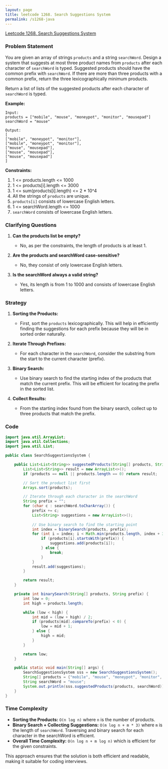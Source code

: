 ```yaml
---
layout: page
title: leetcode 1268. Search Suggestions System
permalink: /s1268-java
---
```

[Leetcode 1268. Search Suggestions System](https://algoadvance.github.io/algoadvance/l1268)
### Problem Statement

You are given an array of strings `products` and a string `searchWord`. Design a system that suggests at most three product names from `products` after each character of `searchWord` is typed. Suggested products should have the common prefix with `searchWord`. If there are more than three products with a common prefix, return the three lexicographically minimum products.

Return a list of lists of the suggested products after each character of `searchWord` is typed.

**Example:**

```text
Input:
products = ["mobile", "mouse", "moneypot", "monitor", "mousepad"]
searchWord = "mouse"

Output:
[
["mobile", "moneypot", "monitor"],
["mobile", "moneypot", "monitor"],
["mouse", "mousepad"],
["mouse", "mousepad"],
["mouse", "mousepad"]
]
```

**Constraints:**

1. 1 <= products.length <= 1000
2. 1 <= products[i].length <= 3000
3. 1 <= sum(products[i].length) <= 2 * 10^4
4. All the strings of `products` are unique.
5. `products[i]` consists of lowercase English letters.
6. 1 <= searchWord.length <= 1000
7. `searchWord` consists of lowercase English letters.

### Clarifying Questions

1. **Can the products list be empty?** 
   - No, as per the constraints, the length of products is at least 1.

2. **Are the products and searchWord case-sensitive?** 
   - No, they consist of only lowercase English letters.

3. **Is the searchWord always a valid string?**
   - Yes, its length is from 1 to 1000 and consists of lowercase English letters.

### Strategy

1. **Sorting the Products:**
   - First, sort the `products` lexicographically. This will help in efficiently finding the suggestions for each prefix because they will be in sorted order naturally.

2. **Iterate Through Prefixes:**
   - For each character in the `searchWord`, consider the substring from the start to the current character (prefix).

3. **Binary Search:**
   - Use binary search to find the starting index of the products that match the current prefix. This will be efficient for locating the prefix in the sorted list.

4. **Collect Results:**
   - From the starting index found from the binary search, collect up to three products that match the prefix.

### Code

```java
import java.util.ArrayList;
import java.util.Collections;
import java.util.List;

public class SearchSuggestionsSystem {

    public List<List<String>> suggestedProducts(String[] products, String searchWord) {
        List<List<String>> result = new ArrayList<>();
        if (products == null || products.length == 0) return result;

        // Sort the product list first
        Arrays.sort(products);

        // Iterate through each character in the searchWord
        String prefix = "";
        for (char c : searchWord.toCharArray()) {
            prefix += c;
            List<String> suggestions = new ArrayList<>();
            
            // Use binary search to find the starting point
            int index = binarySearch(products, prefix);
            for (int i = index; i < Math.min(products.length, index + 3); i++) {
                if (products[i].startsWith(prefix)) {
                    suggestions.add(products[i]);
                } else {
                    break;
                }
            }
            result.add(suggestions);
        }

        return result;
    }

    private int binarySearch(String[] products, String prefix) {
        int low = 0;
        int high = products.length;

        while (low < high) {
            int mid = (low + high) / 2;
            if (products[mid].compareTo(prefix) < 0) {
                low = mid + 1;
            } else {
                high = mid;
            }
        }

        return low;
    }

    public static void main(String[] args) {
        SearchSuggestionsSystem sss = new SearchSuggestionsSystem();
        String[] products = {"mobile", "mouse", "moneypot", "monitor", "mousepad"};
        String searchWord = "mouse";
        System.out.println(sss.suggestedProducts(products, searchWord));
    }
}
```

### Time Complexity

- **Sorting the Products:** `O(n log n)` where `n` is the number of products.
- **Binary Search + Collecting Suggestions:** `O(m log n + m * 3)` where `m` is the length of `searchWord`. Traversing and binary search for each character in the searchWord is efficient.
- **Overall Time Complexity:** `O(n log n + m log n)` which is efficient for the given constraints.

This approach ensures that the solution is both efficient and readable, making it suitable for coding interviews.